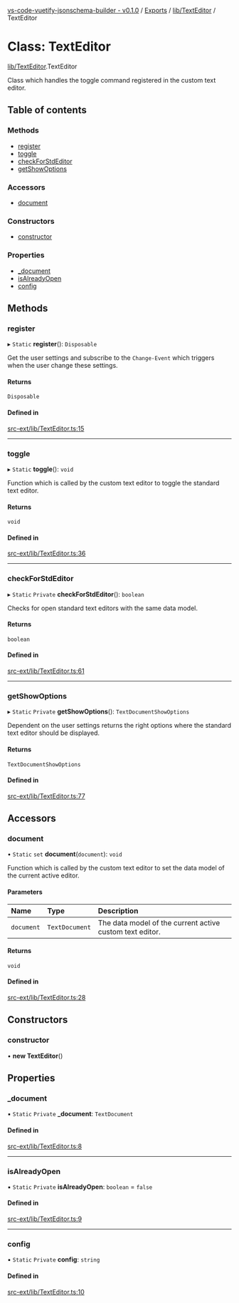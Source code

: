 [vs-code-vuetify-jsonschema-builder - v0.1.0](../README.md) / [Exports](../modules.md) / [lib/TextEditor](../modules/lib_TextEditor.md) / TextEditor

# Class: TextEditor

[lib/TextEditor](../modules/lib_TextEditor.md).TextEditor

Class which handles the toggle command registered in the custom text editor.

## Table of contents

### Methods

- [register](lib_TextEditor.TextEditor.md#register)
- [toggle](lib_TextEditor.TextEditor.md#toggle)
- [checkForStdEditor](lib_TextEditor.TextEditor.md#checkforstdeditor)
- [getShowOptions](lib_TextEditor.TextEditor.md#getshowoptions)

### Accessors

- [document](lib_TextEditor.TextEditor.md#document)

### Constructors

- [constructor](lib_TextEditor.TextEditor.md#constructor)

### Properties

- [\_document](lib_TextEditor.TextEditor.md#_document)
- [isAlreadyOpen](lib_TextEditor.TextEditor.md#isalreadyopen)
- [config](lib_TextEditor.TextEditor.md#config)

## Methods

### register

▸ `Static` **register**(): `Disposable`

Get the user settings and subscribe to the `Change-Event` which triggers when the user change these settings.

#### Returns

`Disposable`

#### Defined in

[src-ext/lib/TextEditor.ts:15](https://github.com/FlowSquad/vs-code-vuetify-jsonschema-builder/blob/b7ab68e/src-ext/lib/TextEditor.ts#L15)

___

### toggle

▸ `Static` **toggle**(): `void`

Function which is called by the custom text editor to toggle the standard text editor.

#### Returns

`void`

#### Defined in

[src-ext/lib/TextEditor.ts:36](https://github.com/FlowSquad/vs-code-vuetify-jsonschema-builder/blob/b7ab68e/src-ext/lib/TextEditor.ts#L36)

___

### checkForStdEditor

▸ `Static` `Private` **checkForStdEditor**(): `boolean`

Checks for open standard text editors with the same data model.

#### Returns

`boolean`

#### Defined in

[src-ext/lib/TextEditor.ts:61](https://github.com/FlowSquad/vs-code-vuetify-jsonschema-builder/blob/b7ab68e/src-ext/lib/TextEditor.ts#L61)

___

### getShowOptions

▸ `Static` `Private` **getShowOptions**(): `TextDocumentShowOptions`

Dependent on the user settings returns the right options where the standard text editor should be displayed.

#### Returns

`TextDocumentShowOptions`

#### Defined in

[src-ext/lib/TextEditor.ts:77](https://github.com/FlowSquad/vs-code-vuetify-jsonschema-builder/blob/b7ab68e/src-ext/lib/TextEditor.ts#L77)

## Accessors

### document

• `Static` `set` **document**(`document`): `void`

Function which is called by the custom text editor to set the data model of the current active editor.

#### Parameters

| Name | Type | Description |
| :------ | :------ | :------ |
| `document` | `TextDocument` | The data model of the current active custom text editor. |

#### Returns

`void`

#### Defined in

[src-ext/lib/TextEditor.ts:28](https://github.com/FlowSquad/vs-code-vuetify-jsonschema-builder/blob/b7ab68e/src-ext/lib/TextEditor.ts#L28)

## Constructors

### constructor

• **new TextEditor**()

## Properties

### \_document

▪ `Static` `Private` **\_document**: `TextDocument`

#### Defined in

[src-ext/lib/TextEditor.ts:8](https://github.com/FlowSquad/vs-code-vuetify-jsonschema-builder/blob/b7ab68e/src-ext/lib/TextEditor.ts#L8)

___

### isAlreadyOpen

▪ `Static` `Private` **isAlreadyOpen**: `boolean` = `false`

#### Defined in

[src-ext/lib/TextEditor.ts:9](https://github.com/FlowSquad/vs-code-vuetify-jsonschema-builder/blob/b7ab68e/src-ext/lib/TextEditor.ts#L9)

___

### config

▪ `Static` `Private` **config**: `string`

#### Defined in

[src-ext/lib/TextEditor.ts:10](https://github.com/FlowSquad/vs-code-vuetify-jsonschema-builder/blob/b7ab68e/src-ext/lib/TextEditor.ts#L10)
